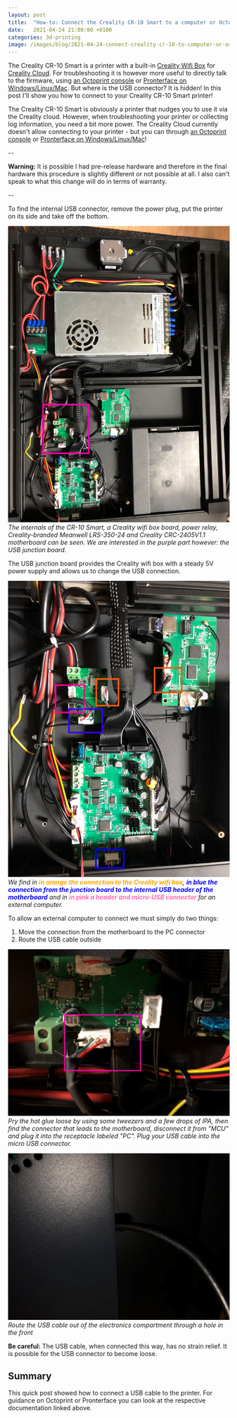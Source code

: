 ```yaml
---
layout: post
title:  "How-to: Connect the Creality CR-10 Smart to a computer or Octopi"
date:   2021-04-24 21:00:00 +0100
categories: 3d-printing
image: /images/blog/2021-04-24-connect-creality-cr-10-to-computer-or-octopi/bottom-all.jpg
---
```


The Creality CR-10 Smart is a printer with a built-in [Creality Wifi Box](https://www.creality3dofficial.com/products/creality-wi-fi-box) for [Creality Cloud](https://model.creality.com/model).  For troubleshooting it is however more useful to directly talk to the firmware, using [an Octoprint console](https://octoprint.org/) or [Pronterface on Windows/Linux/Mac](https://www.help.prusa3d.com/en/article/pronterface-and-usb-cable_2222). But where is the USB connector? It is hidden! In this post I'Il show you how to connect to your Creality CR-10 Smart printer!

<style scoped>
  img + p, img + em {
    clear: both;
    display: block;
  }
</style>

The Creality CR-10 Smart is obviously a printer that nudges you to use it via the Creality cloud. However, when troubleshooting your printer or collecting log information, you need a bit more power. The Creality Cloud currently doesn't allow connecting to your printer - but you can through [an Octoprint console](https://octoprint.org/) or [Pronterface on Windows/Linux/Mac](https://www.help.prusa3d.com/en/article/pronterface-and-usb-cable_2222)!

--

**Warning:** It is possible I had pre-release hardware and therefore in the final hardware this procedure is slightly different or not possible at all. I also can't speak to what this change will do in terms of warranty.

--

To find the internal USB connector, remove the power plug, put the printer on its side and take off the bottom. 

![Creality CR-10 Smart internals](/images/blog/2021-04-24-connect-creality-cr-10-to-computer-or-octopi/bottom-all.jpg)
*The internals of the CR-10 Smart, a Creality wifi box board, power relay, Creality-branded Meanwell LRS-350-24 and Creality CRC-2405V1.1 motherboard can be seen. We are interested in the purple part however: the USB junction board.*

The USB junction board provides the Creality wifi box with a steady 5V power supply and allows us to change the USB connection.

![Creality CR-10 Smart USB junction board](/images/blog/2021-04-24-connect-creality-cr-10-to-computer-or-octopi/closeup.jpg)
*We find in <strong style="color: orange">in orange the connection to the Creality wifi box</strong>, <strong style="color: blue">in blue the connection from the junction board to the internal USB header of the motherboard</strong> and in <strong style="color: hotpink">in pink a header and micro-USB connector</strong> for an external computer.*

To allow an external computer to connect we must simply do two things:

1. Move the connection from the motherboard to the PC connector
2. Route the USB cable outside

![Creality CR-10 Smart USB junction board](/images/blog/2021-04-24-connect-creality-cr-10-to-computer-or-octopi/complete.jpg)
*Pry the hot glue loose by using some tweezers and a few drops of IPA, then find the connector that leads to the motherboard, disconnect it from "MCU" and plug it into the receptacle labeled "PC". Plug your USB cable into the micro USB connector.*

![Creality CR-10 Smart USB cable routing](/images/blog/2021-04-24-connect-creality-cr-10-to-computer-or-octopi/cable-routing.jpg)
*Route the USB cable out of the electronics compartment through a hole in the front*

**Be careful:** The USB cable, when connected this way, has no strain relief. It is possible for the USB connector to become loose.

## Summary

This quick post showed how to connect a USB cable to the printer. For guidance on Octoprint or Pronterface you can look at the respective documentation linked above.
